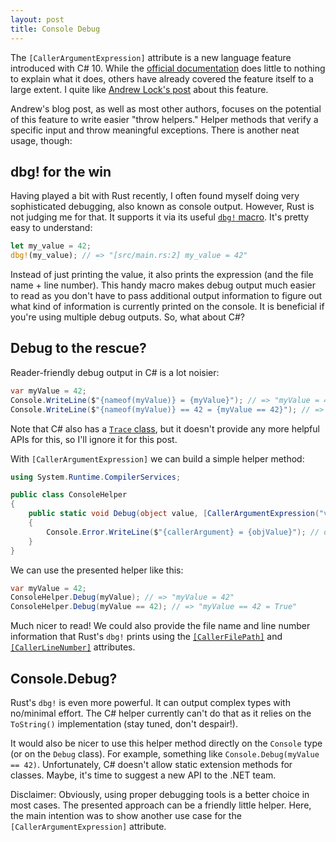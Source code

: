 ```yaml
---
layout: post
title: Console Debug
---
```


The `[CallerArgumentExpression]` attribute is a new language feature introduced with C# 10. While the [official documentation](https://docs.microsoft.com/en-us/dotnet/api/system.runtime.compilerservices.callerargumentexpressionattribute) does little to nothing to explain what it does, others have already covered the feature itself to a large extent. I quite like [Andrew Lock's post](https://andrewlock.net/exploring-dotnet-6-part-11-callerargumentexpression-and-throw-helpers/) about this feature.

Andrew's blog post, as well as most other authors, focuses on the potential of this feature to write easier "throw helpers." Helper methods that verify a specific input and throw meaningful exceptions. There is another neat usage, though:

## dbg! for the win

Having played a bit with Rust recently, I often found myself doing very sophisticated debugging, also known as console output. However, Rust is not judging me for that. It supports it via its useful [`dbg!` macro](https://doc.rust-lang.org/std/macro.dbg.html). It's pretty easy to understand:

```rust
let my_value = 42;
dbg!(my_value); // => "[src/main.rs:2] my_value = 42"
```

Instead of just printing the value, it also prints the expression (and the file name + line number). This handy macro makes debug output much easier to read as you don't have to pass additional output information to figure out what kind of information is currently printed on the console. It is beneficial if you're using multiple debug outputs. So, what about C#?

## Debug to the rescue?

Reader-friendly debug output in C# is a lot noisier:

```csharp
var myValue = 42;
Console.WriteLine($"{nameof(myValue)} = {myValue}"); // => "myValue = 42"
Console.WriteLine($"{nameof(myValue)} == 42 = {myValue == 42}"); // => "myValue == 42 = True"
```

Note that C# also has a [`Trace` class](https://docs.microsoft.com/en-us/dotnet/api/system.diagnostics.debug), but it doesn't provide any more helpful APIs for this, so I'll ignore it for this post.

With `[CallerArgumentExpression]` we can build a simple helper method:

```csharp
using System.Runtime.CompilerServices;

public class ConsoleHelper
{
    public static void Debug(object value, [CallerArgumentExpression("value")] string? callerArgument = null)
    {
        Console.Error.WriteLine($"{callerArgument} = {objValue}"); // dbg! writes to the error output
    }
}
```

We can use the presented helper like this:

```csharp
var myValue = 42;
ConsoleHelper.Debug(myValue); // => "myValue = 42"
ConsoleHelper.Debug(myValue == 42); // => "myValue == 42 = True"
```

Much nicer to read! We could also provide the file name and line number information that Rust's `dbg!` prints using the [`[CallerFilePath]`](https://docs.microsoft.com/en-us/dotnet/api/system.runtime.compilerservices.callerfilepathattribute) and [`[CallerLineNumber]`](https://docs.microsoft.com/en-us/dotnet/api/system.runtime.compilerservices.callerlinenumberattribute) attributes.

## Console.Debug?

Rust's `dbg!` is even more powerful. It can output complex types with no/minimal effort. The C# helper currently can't do that as it relies on the `ToString()` implementation (stay tuned, don't despair!).

It would also be nicer to use this helper method directly on the `Console` type (or on the `Debug` class). For example, something like `Console.Debug(myValue == 42)`. Unfortunately, C# doesn't allow static extension methods for classes. Maybe, it's time to suggest a new API to the .NET team.

Disclaimer: Obviously, using proper debugging tools is a better choice in most cases. The presented approach can be a friendly little helper. Here, the main intention was to show another use case for the `[CallerArgumentExpression]` attribute.
